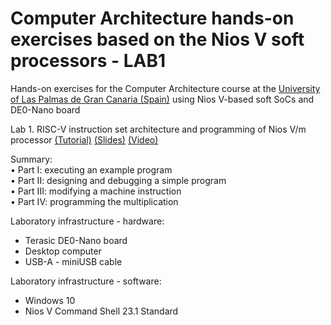 # Computer Architecture hands-on exercises based on the Nios V soft processors - LAB1
Hands-on exercises for the Computer Architecture course at the [University of Las Palmas de Gran Canaria (Spain)](https://internacional.ulpgc.es/en/) using Nios V-based soft SoCs and DE0-Nano board

Lab 1. RISC-V instruction set architecture and programming of Nios V/m processor
[(Tutorial)](lab1tutorial.pdf)
[(Slides)](lab1slides.pdf)
[(Video)](LEDs_small.mp4)

Summary: <br />
• Part I: executing an example program <br />
• Part II: designing and debugging a simple program <br />
• Part III: modifying a machine instruction <br />
• Part IV: programming the multiplication <br />

Laboratory infrastructure - hardware: <br />
- Terasic DE0-Nano board <br />
- Desktop computer <br />
- USB-A - miniUSB cable <br />

Laboratory infrastructure - software: <br />
- Windows 10 <br />
- Nios V Command Shell 23.1 Standard <br />


